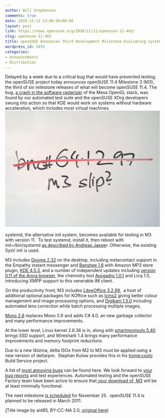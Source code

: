 ```yaml
---
author: Will Stephenson
comments: true
date: 2010-11-11 13:40:58+00:00
layout: post
link: https://news.opensuse.org/2010/11/11/opensuse-11-4m3/
slug: opensuse-11-4m3
title: openSUSE Announces Third Development Milestone Evaluating systemd
wordpress_id: 5435
categories:
- Announcements
- Distribution
---
```


Delayed by a week due to a critical bug that would have prevented testing, the openSUSE project today announces openSUSE 11.4 Milestone 3 (M3), the third of six milestone releases of what will become openSUSE 11.4. The bug, [a crash in the software rasterizer](https://bugzilla.novell.com/show_bug.cgi?id=641297) of the Mesa OpenGL stack, was found by our automated test suite and the openSUSE XOrg developers swung into action so that KDE would work on systems without hardware acceleration, which includes most virtual machines.[![](/wp-content/uploads/2010/11/20101111_002.jpg)](//news.opensuse.org/2010/11/11/opensuse-11-4m3/20101111_002-2/)

systemd, the alternative init system, becomes available for testing in M3 with version 11.  ﻿To test systemd, install it, then reboot with init=/bin/systemd [as described by Andreas Jaege](//lizards.opensuse.org/2010/10/08/systemd-and-osc2010/)r. Otherwise, the existing SysV init is used.

M3 includes [Gnome 2.32](//library.gnome.org/misc/release-notes/2.32/) on the desktop, including metacontact support in the Empathy instant messenger and [Banshee 1.8](//banshee.fm/download/archives/1-8-0/) with Amazon MP3 store plugin, [KDE 4.5.3](//kde.org/announcements/announce-4.5.3.php), and a number of independent updates including [version 0.11 of the Arora browser](//arorabrowser.blogspot.com/2010/09/arora-0110.html), the chemistry tool [Avogadro 1.0.1](//avogadro.openmolecules.net/wiki/Avogadro_1.0.1) and Licq 1.5, introducing XMPP support to this venerable IM client.

On the productivity front, M3 includes [LibreOffice 3.2.99](//www.documentfoundation.org/download/),  a host of additional optional packages for KOffice such as [lcms2](//www.littlecms.com/index.html) giving better colour management and image processing options, and [Digikam 1.5.0](//www.digikam.org/drupal/node/539) including automated lens correction while batch processing multiple images,

[Mono 2.8](//www.mono-project.com/Release_Notes_Mono_2.8) replaces Mono 2.6 and adds C# 4.0, an new garbage collector and many performance improvements.

At the lower level, Linux kernel 2.6.36 is in, along with [smartmontools 5.40](//www.wireshark.org/docs/relnotes/wireshark-1.4.0.html) brings SSD support, and Wireshark 1.4 brings many performance improvements and memory footprint reductions.

Due to a new liblzma, delta ISOs from M2 to M3 must be applied using a new version of deltarpm.  Stephan Kulow provides this in his [home:coolo](//download.opensuse.org/repositories/home:/coolo/openSUSE_Factory/) Build Service project.

A list of [most annoying bugs](//en.opensuse.org/openSUSE:Most_annoying_bugs_11.4_dev#openSUSE_11.4_Milestone_3_of_6) can be found here. We look forward to [your bug reports](//bugzilla.novell.com/enter_bug.cgi?product=openSUSE+11.4&format=guided) and test experiences. Automated testing and the openSUSE Factory team have been active to ensure that[ your download of  M3](//software.opensuse.org/developer) will be at least minimally functional.

The next milestone [is scheduled](//www.suse.de/~coolo/opensuse_11.4/) for November 25.  openSUSE 11.4 is planned to be released in March 2011.

[(](//www.flickr.com/photos/aid85/418839001/)Title image by aid85, BY-CC-NA 2.0, [original here](//www.flickr.com/photos/aid85/418839001/))
